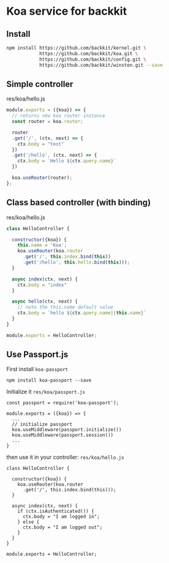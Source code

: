 # Koa service for backkit

## Install

```bash
npm install https://github.com/backkit/kernel.git \
            https://github.com/backkit/koa.git \
            https://github.com/backkit/config.git \
            https://github.com/backkit/winston.git --save

```

## Simple controller

res/koa/hello.js

```js
module.exports = ({koa}) => {
  // returns new koa router instance
  const router = koa.router;

  router
  .get('/', (ctx, next) => {
    ctx.body = "test"
  })
  .get('/hello', (ctx, next) => {
    ctx.body = `Hello ${ctx.query.name}`
  })

  koa.useRouter(router);
};

```

## Class based controller (with binding)

res/koa/hello.js

```js
class HelloController {

  constructor({koa}) {
    this.name = 'Koa';
    koa.useRouter(koa.router
      .get('/', this.index.bind(this))
      .get('/hello', this.hello.bind(this)));
  }

  async index(ctx, next) {
    ctx.body = "index"
  }

  async hello(ctx, next) {
    // note the this.name default value
    ctx.body = `hello ${ctx.query.name||this.name}`
  }
}

module.exports = HelloController;

```

## Use Passport.js

First install `koa-passport`

```
npm install koa-passport --save
```

Initialize it `res/koa/passport.js`

```
const passport = require('koa-passport');

module.exports = ({koa}) => {
  ...
  // initialize passport
  koa.useMiddleware(passport.initialize())
  koa.useMiddleware(passport.session())
  ...
}
```

then use it in your controller: `res/koa/hello.js`

```
class HelloController {

  constructor({koa}) {
    koa.useRouter(koa.router
      .get('/', this.index.bind(this)));
  }

  async index(ctx, next) {
    if (ctx.isAuthenticated()) {
      ctx.body = "I am logged in";
    } else {
      ctx.body = "I am logged out";
    }
  }
}

module.exports = HelloController;
```
